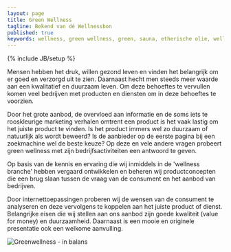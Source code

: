 ```yaml
---
layout: page
title: Green Wellness
tagline: Bekend van dé Wellnessbon
published: true
keywords: wellness, green wellness, green, sauna, etherische olie, wellnessbon, massage, arrangementen
---
```


{% include JB/setup %}

Mensen hebben het druk, willen gezond leven en vinden het belangrijk om er goed en verzorgd uit te zien. Daarnaast hecht men steeds meer waarde aan een kwalitatief en duurzaam leven. Om deze behoeftes te vervullen komen veel bedrijven met producten en diensten om in deze behoeftes te voorzien. 

Door het grote aanbod, de overvloed aan informatie en de soms iets te rooskleurige marketing verhalen omtrent een product is het vaak lastig om het juiste product te vinden. Is het product immers wel zo duurzaam of natuurlijk als wordt beweerd? Is de aanbieder op de eerste pagina bij een zoekmachine wel de beste keuze? Op deze en vele andere vragen probeert green wellness met zijn bedrijfsactiviteiten een antwoord te geven. 

Op basis van de kennis en ervaring die wij inmiddels in de 'wellness branche' hebben vergaard ontwikkelen en beheren wij productconcepten die een brug slaan tussen de vraag van de consument en het aanbod van bedrijven. 

Door internettoepassingen proberen wij de wensen van de consument te analyseren en deze vervolgens te koppelen aan het juiste product of dienst. Belangrijke eisen die wij stellen aan ons aanbod zijn goede kwaliteit (value for money) en duurzaamheid. Daarnaast is een mooie en originele presentatie ook een welkome aanvulling.

<img src="http://www.greenwellness.nl/media/image/impression-balance.jpg" class="img-responsive" alt="Greenwellness - in balans" title="Greenwellness - in balans">
